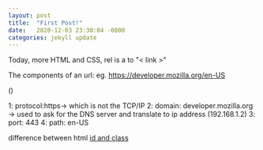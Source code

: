 ```yaml
---
layout: post
title:  "First Post!"
date:   2020-12-03 23:30:04 -0800
categories: jekyll update
---
```


Today, more HTML and CSS, 
rel is a to "< link >"

The components of an url:
eg. https://developer.mozilla.org/en-US

<protocol><domain>(<port>)<path>

1: protocol:https-> which is not the TCP/IP
2: domain: developer.mozilla.org -> used to ask for the DNS server and translate to ip address (192.168.1.2)
3: port: 443 
4: path: en-US

difference between html <a href = "https://www.w3schools.com/html/html_id.asp" target = "_blank" >id and class</a>